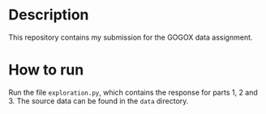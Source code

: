 # Description
This repository contains my submission for the GOGOX data assignment.

# How to run

Run the file `exploration.py`, which contains the response for parts 1, 2 and 3. The source data can be found in the `data` directory.
